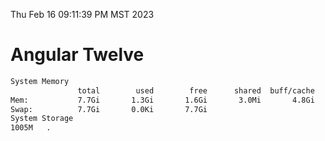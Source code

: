 Thu Feb 16 09:11:39 PM MST 2023

# Angular Twelve

```bash
System Memory
               total        used        free      shared  buff/cache   available
Mem:           7.7Gi       1.3Gi       1.6Gi       3.0Mi       4.8Gi       6.0Gi
Swap:          7.7Gi       0.0Ki       7.7Gi
System Storage
1005M	.
```
